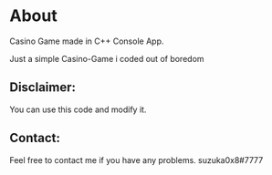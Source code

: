 # About
Casino Game made in C++ Console App.

Just a simple Casino-Game i coded out of boredom

## **Disclaimer:**

You can use this code and modify it.

## **Contact:**
Feel free to contact me if you have any problems.
suzuka0x8#7777
